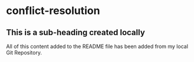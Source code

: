 # conflict-resolution

## This is a sub-heading created locally

All of this content added to the README file has been added from my local Git Repository.
